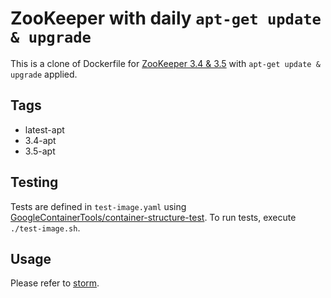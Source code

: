 # ZooKeeper with daily `apt-get update & upgrade`

This is a clone of Dockerfile for [ZooKeeper 3.4 & 3.5](https://zookeeper.apache.org/) with `apt-get update & upgrade` applied.

## Tags

- latest-apt
- 3.4-apt
- 3.5-apt

## Testing

Tests are defined in `test-image.yaml` using [GoogleContainerTools/container-structure-test](
https://github.com/GoogleContainerTools/container-structure-test). To run tests, execute `./test-image.sh`. 

## Usage

Please refer to [storm](https://hub.docker.com/_/storm/).
